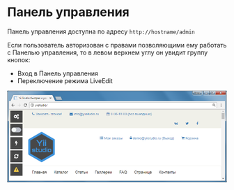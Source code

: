 Панель управления
====================

Панель управления доступна по адресу `http://hostname/admin`

Если пользователь авторизован с правами позволяющими ему работать с Панелью управления, то в левом верхнем углу он увидит группу кнопок:
* Вход в Панель управления
* Переключение режима LiveEdit 

![Кнопки Yii Studio](images/user-start-app-magic-buttons.png)
